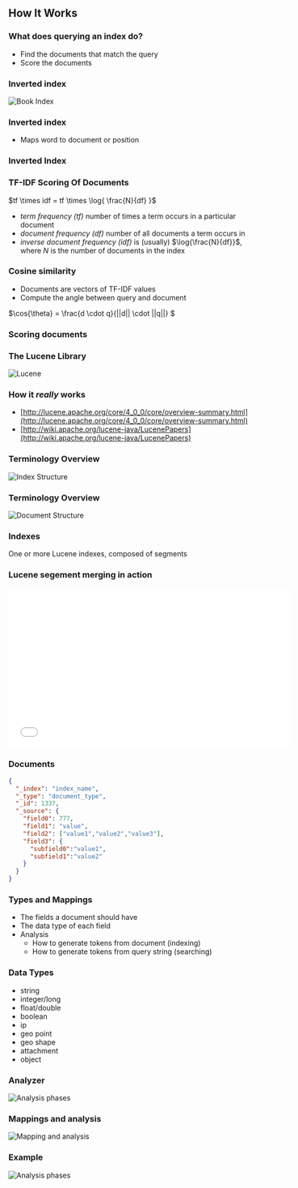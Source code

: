 ## How It Works


### What does querying an index do?

* Find the documents that match the query
* Score the documents 


### Inverted index

![Book Index](images/book-index.png)


### Inverted index

* Maps word to document or position


### Inverted Index 
<div class="row ix-illustration" data-illustration="ix-illustration" ng-controller="InvertedIndexController">
  <dv ng-include src="'sections/js/templates/_invindex.html'"></div>
</div>


### TF-IDF Scoring Of Documents
$tf \times idf = tf \times \log{ \frac{N}{df} }$

* <em>term frequency ($tf$)</em> number of times a term occurs in a particular document
* <em>document frequency ($df$)</em> number of all documents a term occurs in 
* <em>inverse document frequency ($idf$)</em> is (usually) $\log{\frac{N}{df}}$, where $N$ is the number of documents in the index


### Cosine similarity
* Documents are vectors of TF-IDF values
* Compute the angle between query and document

$\cos{\theta} = \frac{d \cdot q}{||d|| \cdot ||q||} $


### Scoring documents
<div class="row tfidf-illustration ix-illustration" data-illustration="tfidf-illustration" ng-controller="InvertedIndexController">
  <dv ng-include src="'sections/js/templates/_scoring.html'"></div>
</div>


### The Lucene Library

![Lucene](images/lucene.png)


### How it *really* works

* [http://lucene.apache.org/core/4_0_0/core/overview-summary.html](http://lucene.apache.org/core/4_0_0/core/overview-summary.html)
* [http://wiki.apache.org/lucene-java/LucenePapers](http://wiki.apache.org/lucene-java/LucenePapers)


### Terminology Overview

![Index Structure](images/index-structure.svg)


### Terminology Overview

![Document Structure](images/document-structure.svg)


### Indexes

One or more Lucene indexes, composed of segments


### Lucene segement merging in action
<iframe width="560" height="315" src="//www.youtube.com/embed/YW0bOvLp72E?rel=0" frameborder="0" allowfullscreen></iframe>


### Documents

```json
{
  "_index": "index_name",
  "_type": "document_type",
  "_id": 1337,
  "_source": {
    "field0": 777,
    "field1": "value",
    "field2": ["value1","value2","value3"],
    "field3": {
      "subfield0":"value1",
      "subfield1":"value2"
    } 
  }
}
```


### Types and Mappings
* The fields a document should have
* The data type of each field
* Analysis
  * How to generate tokens from document (indexing)
  * How to generate tokens from query string (searching)


### Data Types

* string
* integer/long
* float/double
* boolean
* ip
* geo point
* geo shape
* attachment
* object


### Analyzer

![Analysis phases](images/analysis-chain.svg)


### Mappings and analysis

![Mapping and analysis](images/mapping-analysis.svg)


### Example

![Analysis phases](images/sharding-replica.svg)
